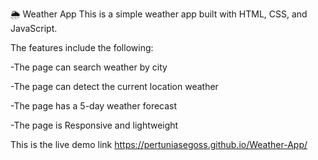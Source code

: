 🌦️ Weather App
This is a simple weather app built with HTML, CSS, and JavaScript.

The features include the following:

-The page can search weather by city

-The page can detect the current location weather

-The page has a 5-day weather forecast

-The page is Responsive and lightweight

This is the live demo link https://pertuniasegoss.github.io/Weather-App/
